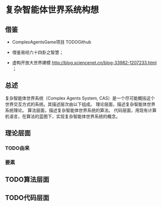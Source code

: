 # 复杂智能体世界系统构想


## 借鉴

- ComplexAgentsGame项目
TODOGithub


- 借鉴易经六十四卦之智慧；

- 虚构开放大世界建模
[http://blog.sciencenet.cn/blog-33982-1207233.html ](http://blog.sciencenet.cn/blog-33982-1207233.html)；


## 总述

复杂智能体世界系统（Complex Agents System, CAS）是一个尽可能概括这个世界交互方式的系统。其描述层次由以下组成。
理论层面，描述复杂智能体世界系统理论。
算法层面，描述复杂智能体世界系统的算法。
代码层面，用现有计算机语言，在算法的蓝图下，实现复杂智能体世界系统的概念。

## 理论层面

### TODO由来

### 要素

## TODO算法层面

## TODO代码层面


